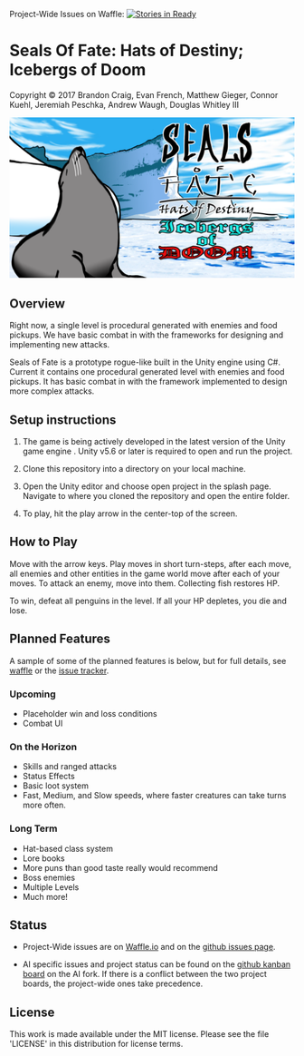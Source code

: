 Project-Wide Issues on Waffle: [![Stories in Ready](https://badge.waffle.io/legitbiz/SealsOfFate.svg?label=ready&title=Ready)](http://waffle.io/legitbiz/SealsOfFate)

# Seals Of Fate: Hats of Destiny; Icebergs of Doom

Copyright © 2017 Brandon Craig, Evan French, Matthew Gieger, Connor Kuehl, Jeremiah Peschka, Andrew Waugh, Douglas Whitley III

![](/Assets/UI/SoF%20Title.png)

## Overview
Right now, a single level is procedural generated with enemies and food pickups. We have basic combat in with the frameworks for designing and implementing new attacks.

Seals of Fate is a prototype rogue-like built in the Unity engine using C#. Current it contains one procedural generated level with enemies and food pickups. It has basic combat in with the framework implemented to design more complex attacks.

## Setup instructions

1. The game is being actively developed in the latest version of the Unity game engine . Unity v5.6 or later is required to open and run the project.

1. Clone this repository into a directory on your local machine.

1. Open the Unity editor and choose open project in the splash page. Navigate to where you cloned the repository and open the entire folder.

1.  To play, hit the play arrow in the center-top of the screen.

## How to Play

Move with the arrow keys. Play moves in short turn-steps, after each move, all enemies and other entities in the game world move after each of your moves. To attack an enemy, move into them. Collecting fish restores HP.

To win, defeat all penguins in the level. If all your HP depletes, you die and lose.

## Planned Features
A sample of some of the planned features is below, but for full details, see [waffle](http://waffle.io/legitbiz/SealsOfFate) or the [issue tracker](https://github.com/legitbiz/SealsOfFate/issues).

### Upcoming

* Placeholder win and loss conditions
* Combat UI

### On the Horizon

* Skills and ranged attacks
* Status Effects
* Basic loot system
* Fast, Medium, and Slow speeds, where faster creatures can take turns more often.

### Long Term

* Hat-based class system
* Lore books
* More puns than good taste really would recommend
* Boss enemies
* Multiple Levels
* Much more!

## Status

* Project-Wide issues are on [Waffle.io](http://waffle.io/legitbiz/SealsOfFate) and on the [github issues page](https://github.com/legitbiz/SealsOfFate/issues).

* AI specific issues and project status can be found on the [github kanban board](https://github.com/Zonr0/SealsOfFate/projects/1) on the AI fork. If there is a conflict between the two project boards, the project-wide ones take precedence.

## License

This work is made available under the MIT license. Please see the file 'LICENSE' in this distribution for license terms.

